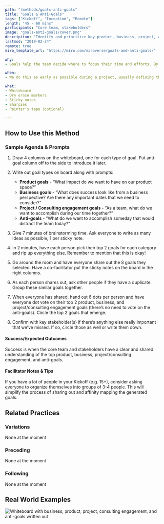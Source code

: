 ```yaml
---
path: "/methods/goals-anti-goals"
title: "Goals & Anti-Goals"
tags: ["Kickoff", "Inception", "Remote"]
length: "45 - 60 mins"
participants: "Core team, stakeholders"
image: "goals-anti-goals/cover.png"
description: "Identify and prioritize key product, business, project, and/or consulting engagement goals and anti-goals (non-goals)"
lastmod: "2019-02-24"
remote: true
miro_template_url: "https://miro.com/miroverse/goals-and-anti-goals/"

why:
- Goals help the team decide where to focus their time and efforts. By developing them hand-in-hand with stakeholders, we can align ourselves around shared goals and avoid any unnecessary or unwanted surprises down the road.

when:
- We do this as early as possible during a project, usually defining them during Kickoff and revisiting them at Inception.

what:
- Whiteboard
- Dry erase markers
- Sticky notes
- Sharpies
- Painter's tape (optional)

---
```

## How to Use this Method
### Sample Agenda & Prompts
1. Draw 4 columns on the whiteboard, one for each type of goal. Put anti-goal column off to the side to introduce it later.

1. Write out goal types on board along with prompts:

   - **Product goals** - “What impact do we want to have on our product space?”
   - **Business goals** - “What does success look like from a business perspective? Are there any important dates that we need to consider?”
   - **Project / Consulting engagement goals** - “As a team, what do we want to accomplish during our time together?”
   - **Anti-goals** - “What do we want to accomplish someday that would distract the team today?”

1. Give 7 minutes of brainstorming time. Ask everyone to write as many ideas as possible, 1 per sticky note.

1. In 2 minutes, have each person pick their top 2 goals for each category and rip up everything else. Remember to mention that this is okay!

1. Go around the room and have everyone share out the 8 goals they selected. Have a co-facilitator put the sticky notes on the board in the right columns.

1. As each person shares out, ask other people if they have a duplicate. Group these similar goals together.

1. When everyone has shared, hand out 6 dots per person and have everyone dot vote on their top 2 product, business, and project/consulting engagement goals (there’s no need to vote on the anti-goals). Circle the top 2 goals that emerge.

1. Confirm with key stakeholder(s) if there’s anything else really important that we’ve missed. If so, circle those as well or write them down.

#### Success/Expected Outcomes
Success is when the core team and stakeholders have a clear and shared understanding of the top product, business, project/consulting engagement, and anti-goals.

#### Facilitator Notes & Tips

If you have a lot of people in your Kickoff (e.g. 15+), consider asking everyone to organize themselves into groups of 3-4 people. This will simplify the process of sharing out and affinity mapping the generated goals.

## Related Practices

### Variations

None at the moment

### Preceding

None at the moment

### Following

None at the moment

## Real World Examples

![Whiteboard with business, product, project, consulting engagement, and anti-goals written out](/images/practices/goals-anti-goals/example-3.jpg)

